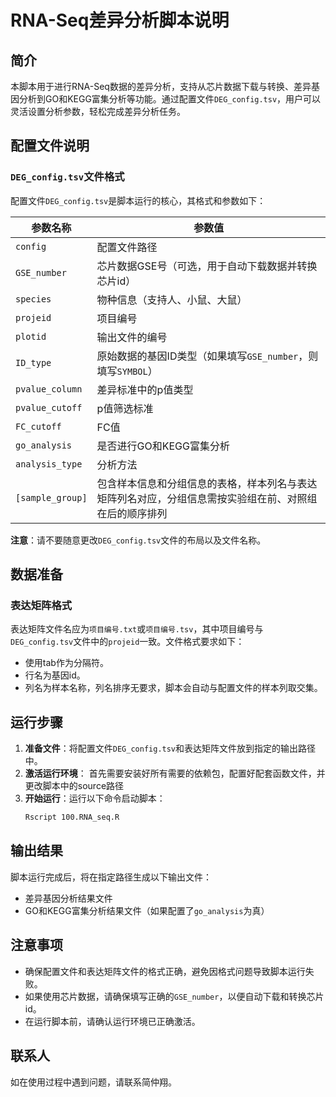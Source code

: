 # RNA-Seq差异分析脚本说明

## 简介
本脚本用于进行RNA-Seq数据的差异分析，支持从芯片数据下载与转换、差异基因分析到GO和KEGG富集分析等功能。通过配置文件`DEG_config.tsv`，用户可以灵活设置分析参数，轻松完成差异分析任务。

## 配置文件说明

### `DEG_config.tsv`文件格式
配置文件`DEG_config.tsv`是脚本运行的核心，其格式和参数如下：

| 参数名称 | 参数值 |
| --- | --- |
| `config` | 配置文件路径 |
| `GSE_number` | 芯片数据GSE号（可选，用于自动下载数据并转换芯片id） |
| `species` | 物种信息（支持人、小鼠、大鼠） |
| `projeid` | 项目编号 |
| `plotid` | 输出文件的编号 |
| `ID_type` | 原始数据的基因ID类型（如果填写`GSE_number`，则填写`SYMBOL`） |
| `pvalue_column` | 差异标准中的p值类型 |
| `pvalue_cutoff` | p值筛选标准 |
| `FC_cutoff` | FC值 |
| `go_analysis` | 是否进行GO和KEGG富集分析 |
| `analysis_type` | 分析方法 |
| `[sample_group]` | 包含样本信息和分组信息的表格，样本列名与表达矩阵列名对应，分组信息需按实验组在前、对照组在后的顺序排列 |

**注意**：请不要随意更改`DEG_config.tsv`文件的布局以及文件名称。

## 数据准备

### 表达矩阵格式
表达矩阵文件名应为`项目编号.txt`或`项目编号.tsv`，其中项目编号与`DEG_config.tsv`文件中的`projeid`一致。文件格式要求如下：

- 使用tab作为分隔符。
- 行名为基因id。
- 列名为样本名称，列名排序无要求，脚本会自动与配置文件的样本列取交集。

## 运行步骤

1. **准备文件**：将配置文件`DEG_config.tsv`和表达矩阵文件放到指定的输出路径中。
2. **激活运行环境**：
   首先需要安装好所有需要的依赖包，配置好配套函数文件，并更改脚本中的source路径
3. **开始运行**：运行以下命令启动脚本：
   ```bash
   Rscript 100.RNA_seq.R
   ```

## 输出结果
脚本运行完成后，将在指定路径生成以下输出文件：
- 差异基因分析结果文件
- GO和KEGG富集分析结果文件（如果配置了`go_analysis`为真）

## 注意事项
- 确保配置文件和表达矩阵文件的格式正确，避免因格式问题导致脚本运行失败。
- 如果使用芯片数据，请确保填写正确的`GSE_number`，以便自动下载和转换芯片id。
- 在运行脚本前，请确认运行环境已正确激活。

## 联系人
如在使用过程中遇到问题，请联系简仲翔。
